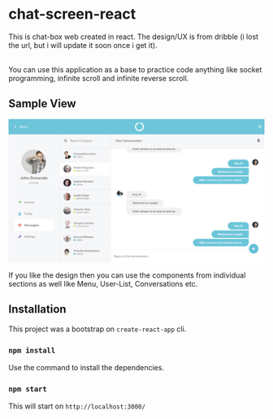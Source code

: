 # chat-screen-react
This is chat-box web created in react. The design/UX is from dribble (i lost the url, but i will update it soon once i get it). 

<br/>
You can use this application as a base to practice code anything like socket programming, infinite scroll and infinite reverse scroll.

## Sample View
![App Screenshot](./public/app-screenshot.png)

If you like the design then you can use the components from individual sections as well like Menu, User-List, Conversations etc.

## Installation
This project was a bootstrap on `create-react-app` cli.

### `npm install`
Use the command to install the dependencies.

### `npm start`
This will start on `http://localhost:3000/` 
